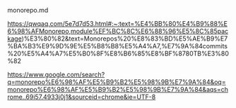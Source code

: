 monorepo.md

https://qwqaq.com/5e7d7d53.html#:~:text=%E4%BB%80%E4%B9%88%E6%98%AFMonorepo,module%EF%BC%8C%E6%88%96%E5%8C%85package)%E3%80%82&text=Monorepos%20%E8%83%BD%E5%AE%B9%E7%BA%B3%E9%9D%9E%E5%B8%B8%E5%A4%A7,%E7%9A%84commits%20%E5%A4%A7%E5%B0%8F%E8%B6%85%E8%BF%8780TB%E3%80%82

https://www.google.com/search?q=monorepo%E6%98%AF%E5%B9%B2%E5%98%9B%E7%9A%84&oq=monorepo%E6%98%AF%E5%B9%B2%E5%98%9B%E7%9A%84&aqs=chrome..69i57.4933j0j1&sourceid=chrome&ie=UTF-8
